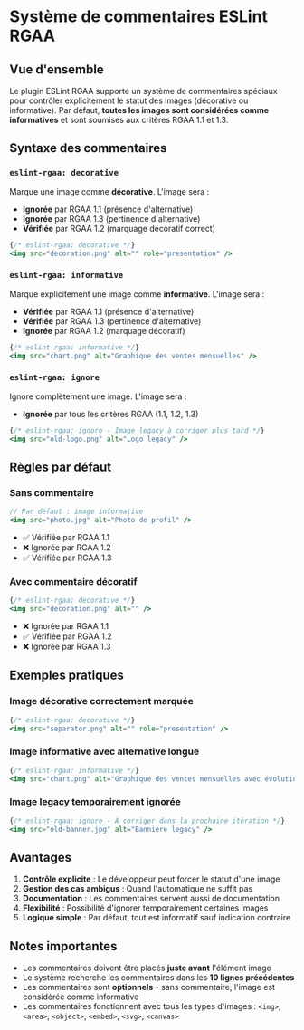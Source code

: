 # Système de commentaires ESLint RGAA

## Vue d'ensemble

Le plugin ESLint RGAA supporte un système de commentaires spéciaux pour contrôler explicitement le statut des images (décorative ou informative). Par défaut, **toutes les images sont considérées comme informatives** et sont soumises aux critères RGAA 1.1 et 1.3.

## Syntaxe des commentaires

### `eslint-rgaa: decorative`
Marque une image comme **décorative**. L'image sera :
- **Ignorée** par RGAA 1.1 (présence d'alternative)
- **Ignorée** par RGAA 1.3 (pertinence d'alternative)
- **Vérifiée** par RGAA 1.2 (marquage décoratif correct)

```jsx
{/* eslint-rgaa: decorative */}
<img src="decoration.png" alt="" role="presentation" />
```

### `eslint-rgaa: informative`
Marque explicitement une image comme **informative**. L'image sera :
- **Vérifiée** par RGAA 1.1 (présence d'alternative)
- **Vérifiée** par RGAA 1.3 (pertinence d'alternative)
- **Ignorée** par RGAA 1.2 (marquage décoratif)

```jsx
{/* eslint-rgaa: informative */}
<img src="chart.png" alt="Graphique des ventes mensuelles" />
```

### `eslint-rgaa: ignore`
Ignore complètement une image. L'image sera :
- **Ignorée** par tous les critères RGAA (1.1, 1.2, 1.3)

```jsx
{/* eslint-rgaa: ignore - Image legacy à corriger plus tard */}
<img src="old-logo.png" alt="Logo legacy" />
```

## Règles par défaut

### Sans commentaire
```jsx
// Par défaut : image informative
<img src="photo.jpg" alt="Photo de profil" />
```
- ✅ Vérifiée par RGAA 1.1
- ❌ Ignorée par RGAA 1.2
- ✅ Vérifiée par RGAA 1.3

### Avec commentaire décoratif
```jsx
{/* eslint-rgaa: decorative */}
<img src="decoration.png" alt="" />
```
- ❌ Ignorée par RGAA 1.1
- ✅ Vérifiée par RGAA 1.2
- ❌ Ignorée par RGAA 1.3

## Exemples pratiques

### Image décorative correctement marquée
```jsx
{/* eslint-rgaa: decorative */}
<img src="separator.png" alt="" role="presentation" />
```

### Image informative avec alternative longue
```jsx
{/* eslint-rgaa: informative */}
<img src="chart.png" alt="Graphique des ventes mensuelles avec évolution positive" />
```

### Image legacy temporairement ignorée
```jsx
{/* eslint-rgaa: ignore - À corriger dans la prochaine itération */}
<img src="old-banner.jpg" alt="Bannière legacy" />
```

## Avantages

1. **Contrôle explicite** : Le développeur peut forcer le statut d'une image
2. **Gestion des cas ambigus** : Quand l'automatique ne suffit pas
3. **Documentation** : Les commentaires servent aussi de documentation
4. **Flexibilité** : Possibilité d'ignorer temporairement certaines images
5. **Logique simple** : Par défaut, tout est informatif sauf indication contraire

## Notes importantes

- Les commentaires doivent être placés **juste avant** l'élément image
- Le système recherche les commentaires dans les **10 lignes précédentes**
- Les commentaires sont **optionnels** - sans commentaire, l'image est considérée comme informative
- Les commentaires fonctionnent avec tous les types d'images : `<img>`, `<area>`, `<object>`, `<embed>`, `<svg>`, `<canvas>`
